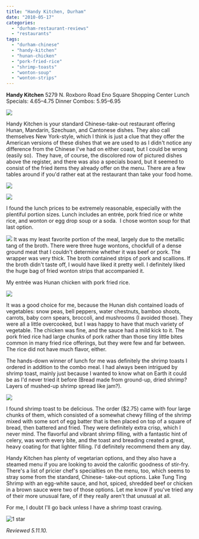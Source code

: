 ```yaml
---
title: "Handy Kitchen, Durham"
date: "2010-05-17"
categories:
  - "durham-restaurant-reviews"
  - "restaurants"
tags:
  - "durham-chinese"
  - "handy-kitchen"
  - "hunan-chicken"
  - "pork-fried-rice"
  - "shrimp-toasts"
  - "wonton-soup"
  - "wonton-strips"
---
```


**Handy Kitchen** 5279 N. Roxboro Road Eno Square Shopping Center Lunch Specials: $4.65–$4.75 Dinner Combos: $5.95–$6.95

![](http://www.thegourmez.com/gourmez/photos/handy4.jpg)

Handy Kitchen is your standard Chinese-take-out restaurant offering Hunan, Mandarin, Szechuan, and Cantonese dishes. They also call themselves New York-style, which I think is just a clue that they offer the American versions of these dishes that we are used to as I didn't notice any difference from the Chinese I've had on either coast, but I could be wrong (easily so).  They have, of course, the discolored row of pictured dishes above the register, and there was also a specials board, but it seemed to consist of the fried items they already offer on the menu. There are a few tables around if you'd rather eat at the restaurant than take your food home.

![](http://www.thegourmez.com/gourmez/photos/handy7.jpg)

![](http://www.thegourmez.com/gourmez/photos/handy9.jpg)

I found the lunch prices to be extremely reasonable, especially with the plentiful portion sizes. Lunch includes an entrée, pork fried rice or white rice, and wonton or egg drop soup or a soda.  I chose wonton soup for that last option.

![](http://www.thegourmez.com/gourmez/photos/handy3.JPG)  It was my least favorite portion of the meal, largely due to the metallic tang of the broth. There were three huge wontons, chockfull of a dense ground meat that I couldn't determine whether it was beef or pork. The wrapper was very thick. The broth contained strips of pork and scallions. If the broth didn't taste off, I would have liked it pretty well. I definitely liked the huge bag of fried wonton strips that accompanied it.

My entrée was Hunan chicken with pork fried rice.

![](http://www.thegourmez.com/gourmez/photos/handy1.JPG)

It was a good choice for me, because the Hunan dish contained loads of vegetables: snow peas, bell peppers, water chestnuts, bamboo shoots, carrots, baby corn spears, broccoli, and mushrooms (I avoided those). They were all a little overcooked, but I was happy to have that much variety of vegetable. The chicken was fine, and the sauce had a mild kick to it. The pork fried rice had large chunks of pork rather than those tiny little bites common in many fried rice offerings, but they were few and far between. The rice did not have much flavor, either.

The hands-down winner of lunch for me was definitely the shrimp toasts I ordered in addition to the combo meal. I had always been intrigued by shrimp toast, mainly just because I wanted to know what on Earth it could be as I'd never tried it before (Bread made from ground-up, dried shrimp? Layers of mushed-up shrimp spread like jam?).

![](http://www.thegourmez.com/gourmez/photos/handy2.JPG)

I found shrimp toast to be delicious. The order ($2.75) came with four large chunks of them, which consisted of a somewhat chewy filling of the shrimp mixed with some sort of egg batter that is then placed on top of a square of bread, then battered and fried. They were definitely extra crisp, which I never mind. The flavorful and vibrant shrimp filling, with a fantastic hint of celery, was worth every bite, and the toast and breading created a great, heavy coating for that lighter filling. I'd definitely recommend them any day.

Handy Kitchen has plenty of vegetarian options, and they also have a steamed menu if you are looking to avoid the calorific goodness of stir-fry. There's a list of pricier chef's specialties on the menu, too, which seems to stray some from the standard, Chinese- take-out options. Lake Tung Ting Shrimp with an egg-white sauce, and hot, spiced, shredded beef or chicken in a brown sauce were two of those options. Let me know if you've tried any of their more unusual fare, of if they really aren't that unusual at all.

For me, I doubt I'll go back unless I have a shrimp toast craving.




<div class="caption">

![1 star](http://s3.amazonaws.com/thegourmez-wpmedia/2009/04/rating_olive1.gif "rating_olive1")</div>


_Reviewed 5.11.10._
